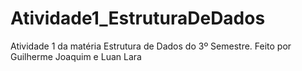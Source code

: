# Atividade1_EstruturaDeDados
Atividade 1 da matéria Estrutura de Dados do 3º Semestre. Feito por Guilherme Joaquim e Luan Lara
